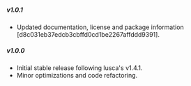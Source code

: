 ##### v1.0.1

* Updated documentation, license and package information [d8c031eb37edcb3cbffd0cd1be2267affddd9391].


##### v1.0.0

* Initial stable release following lusca's v1.4.1.
* Minor optimizations and code refactoring.